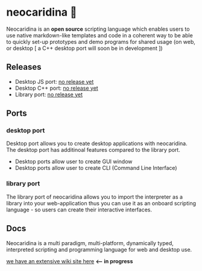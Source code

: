 # neocaridina 🦞

Neocaridina is an **open source** scripting language which enables users to use native markdown-like templates and code in a coherent way to be able to quickly set-up prototypes and demo programs for shared usage (on web, or desktop [ a C++ desktop port will soon be in development ])

## Releases
- Desktop JS port: [no release yet]()
- Desktop C++ port: [no release yet]()
- Library port: [no release yet]()

## Ports

### desktop port
Desktop port allows you to create desktop applications with neocaridina. The desktop port has additinoal features compared to the library port. 

- Desktop ports allow user to create GUI window
- Desktop ports allow user to create CLI (Command Line Interface)

### library port

The library port of neocaridina allows you to import the interpreter as a library into your web-application thus you can use it as an onboard scripting language - so users can create their interactive interfaces.

## Docs
Neocaridina is a multi paradigm, multi-platform, dynamically typed, interpreted scripting and programming language for web and desktop use. 

[we have an extensive wiki site here]() **<-- in progress**
